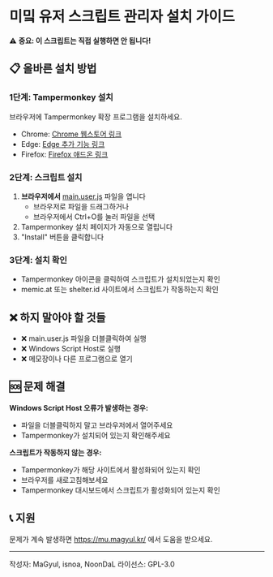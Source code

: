 # 미밐 유저 스크립트 관리자 설치 가이드

⚠️ **중요: 이 스크립트는 직접 실행하면 안 됩니다!**

## 📋 올바른 설치 방법

### 1단계: Tampermonkey 설치
브라우저에 Tampermonkey 확장 프로그램을 설치하세요.
- Chrome: [Chrome 웹스토어 링크](https://chrome.google.com/webstore/detail/tampermonkey/dhdgffkkebhmkfjojejmpbldmpobfkfo)
- Edge: [Edge 추가 기능 링크](https://microsoftedge.microsoft.com/addons/detail/tampermonkey/iikmkjmpaadaobahmlepeloendndfphd?refid=bingshortanswersdownload)
- Firefox: [Firefox 애드온 링크](https://addons.mozilla.org/ko/firefox/addon/tampermonkey/)

### 2단계: 스크립트 설치
1. **브라우저에서** [main.user.js](https://mu.magyul.kr/main.user.js) 파일을 엽니다
   - 브라우저로 파일을 드래그하거나
   - 브라우저에서 Ctrl+O를 눌러 파일을 선택
2. Tampermonkey 설치 페이지가 자동으로 열립니다
3. "Install" 버튼을 클릭합니다

### 3단계: 설치 확인
- Tampermonkey 아이콘을 클릭하여 스크립트가 설치되었는지 확인
- memic.at 또는 shelter.id 사이트에서 스크립트가 작동하는지 확인

## ❌ 하지 말아야 할 것들

- ❌ main.user.js 파일을 더블클릭하여 실행
- ❌ Windows Script Host로 실행
- ❌ 메모장이나 다른 프로그램으로 열기

## 🆘 문제 해결

**Windows Script Host 오류가 발생하는 경우:**
- 파일을 더블클릭하지 말고 브라우저에서 열어주세요
- Tampermonkey가 설치되어 있는지 확인해주세요

**스크립트가 작동하지 않는 경우:**
- Tampermonkey가 해당 사이트에서 활성화되어 있는지 확인
- 브라우저를 새로고침해보세요
- Tampermonkey 대시보드에서 스크립트가 활성화되어 있는지 확인

## 📞 지원

문제가 계속 발생하면 https://mu.magyul.kr/ 에서 도움을 받으세요.

---
작성자: MaGyul, isnoa, NoonDaL
라이선스: GPL-3.0